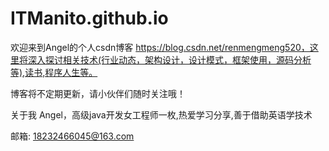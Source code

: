 # ITManito.github.io
欢迎来到Angel的个人csdn博客 https://blog.csdn.net/renmengmeng520，这里将深入探讨相关技术(行业动态，架构设计，设计模式，框架使用，源码分析等),读书,程序人生等。

博客将不定期更新，请小伙伴们随时关注哦！

关于我
Angel，高级java开发女工程师一枚,热爱学习分享,善于借助英语学技术

邮箱:
18232466045@163.com
